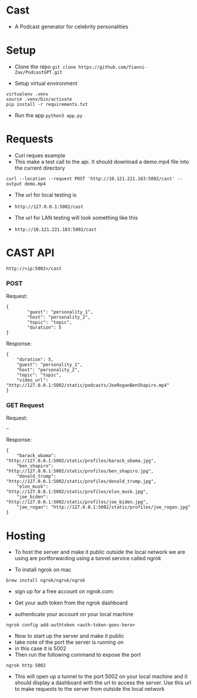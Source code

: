 # Cast

- A Podcast generator for celebrity personalities


# Setup

- Clone the repo
`git clone https://github.com/Yianni-Zav/PodcastGPT.git`

- Setup virtual environment
```
virtualenv .venv
source .venv/bin/activate
pip install -r requirements.txt
```

- Run the app
`python3 app.py`

# Requests

- Curl reques example
- This make a test call to the api. It should download a demo.mp4 file into the current directory
```
curl --location --request POST 'http://10.121.221.183:5002/cast' --output demo.mp4
```


- The url for local testing is 
- `http://127.0.0.1:5002/cast`

- The url for LAN testing will look something like this
- `http://10.121.221.183:5002/cast`

# CAST API

`http://<ip:5002>/cast`
### POST 

Request:
```
{
        "guest": "personality_1",
        "host": "personality_2",
        "topic": "topic",
        "duration": 5
}
```

Response:
```
{
    "duration": 5,
    "guest": "personality_1",
    "host": "personality_2",
    "topic": "topic",
    "video_url": "http://127.0.0.1:5002/static/podcasts/JoeRoganBenShapiro.mp4"
}
```



### GET Request

Request:
```
~
```
Response:
```
{
    "barack_obama": "http://127.0.0.1:5002/static/profiles/barack_obama.jpg",
    "ben_shapiro": "http://127.0.0.1:5002/static/profiles/ben_shapiro.jpg",
    "donald_trump": "http://127.0.0.1:5002/static/profiles/donald_trump.jpg",
    "elon_musk": "http://127.0.0.1:5002/static/profiles/elon_musk.jpg",
    "joe_biden": "http://127.0.0.1:5002/static/profiles/joe_biden.jpg",
    "joe_rogan": "http://127.0.0.1:5002/static/profiles/joe_rogan.jpg"
}
```

# Hosting

- To host the server and make it public outside the local network we are using are portforwarding using a tunnel service called ngrok

- To install ngrok on mac
```
brew install ngrok/ngrok/ngrok
```
- sign up for a free account on ngrok.com: 

- Get your auth token from the ngrok dashboard
- authenticate your account on your local machine
```
ngrok config add-authtoken <auth-token-goes-here>
```

- Now to start up the server and make it public
- take note of the port the server is running on
- in this case it is 5002
- Then run the following command to expose the port
```
ngrok http 5002
```
- This will open up a tunnel to the port 5002 on your local machine and it should display a dashboard with the url to access the server. Use this url to make requests to the server from outside the local network
